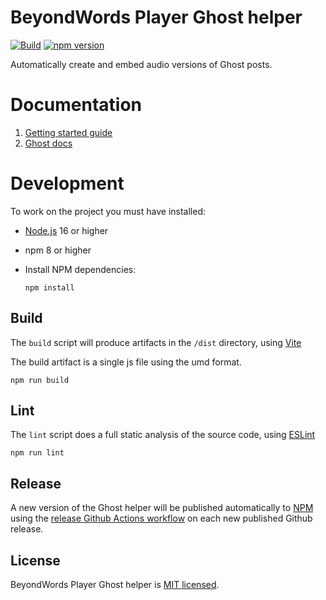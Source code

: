 # BeyondWords Player Ghost helper

[![Build](https://github.com/beyondwords-io/ghost-helper/actions/workflows/build.yml/badge.svg?branch=master)](https://github.com/beyondwords-io/ghost-helper/actions/workflows/build.yml)
[![npm version](https://badge.fury.io/js/@beyondwords%2Fghost-helper.svg)](https://badge.fury.io/js/@beyondwords%2Fghost-helper)

Automatically create and embed audio versions of Ghost posts.

# Documentation

1. [Getting started guide](https://docs.beyondwords.io/docs-and-guides/integrations/ghost)
2. [Ghost docs](https://ghost.org/integrations/beyondwords/)

# Development

To work on the project you must have installed:

- [Node.js](https://nodejs.org/en/download) 16 or higher

- npm 8 or higher

- Install NPM dependencies:

    ```
    npm install
    ```

## Build

The `build` script will produce artifacts in the `/dist` directory, using [Vite](https://vitejs.dev/)

The build artifact is a single js file using the umd format.

```
npm run build
```

## Lint

The `lint` script does a full static analysis of the source code, using [ESLint](https://eslint.org/)

```
npm run lint
```

## Release

A new version of the Ghost helper will be published automatically to [NPM](https://www.npmjs.com/package/@beyondwords/ghost-helper) using the [release Github Actions workflow](.github/workflows/release.yml) on each new published Github release.

## License

BeyondWords Player Ghost helper is [MIT licensed](LICENSE).
